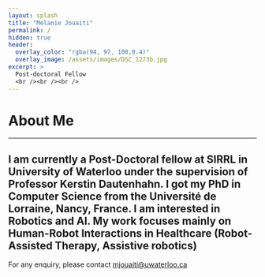 ```yaml
---
layout: splash
title: "Melanie Jouaiti"
permalink: /
hidden: true
header:
  overlay_color: "rgba(94, 97, 108,0.4)"
  overlay_image: /assets/images/DSC_1273b.jpg
excerpt: >
  Post-doctoral Fellow
  <br /><br /><br /> 
---
```


# About Me

---

I am currently a Post-Doctoral fellow at SIRRL in University of Waterloo under the supervision of Professor Kerstin Dautenhahn. I got my PhD in Computer Science from the Université de Lorraine, Nancy, France.
I am interested in Robotics and AI. My work focuses mainly on Human-Robot Interactions in Healthcare (Robot-Assisted Therapy, Assistive robotics)
---

<p>For any enquiry, please contact <a href="mailto:mjouaiti@uwaterloo.ca">mjouaiti@uwaterloo.ca</a></p>
